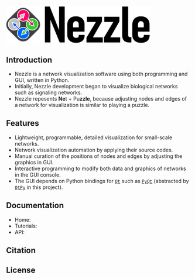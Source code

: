 <img src="nezzle/resources/logo.png" alt="Drawing" width="395px"/>

## Introduction 
- Nezzle is a network visualization software using both programming and GUI, written in Python.
- Initially, Nezzle development began to visualize biological networks such as signaling networks.
- Nezzle repesents **Ne**t + Pu**zzle**, because adjusting nodes and edges of a network for visualization is 
  similar to playing a puzzle.
  
## Features
- Lightweight, programmable, detailed visualization for small-scale networks.
- Network visualization automation by applying their source codes.
- Manual curation of the positions of nodes and edges by adjusting the graphics in GUI.
- Interactive programming to modify both data and graphics of networks in the GUI console.
- The GUI depends on Python bindings for [`Qt`](https://www.qt.io/)
  such as [`PyQt`](https://riverbankcomputing.com/software/pyqt)
  (abstracted by [`QtPy`](https://github.com/spyder-ide/qtpy) in this project).

## Documentation
- Home:
- Tutorials:
- API:

## Citation

## License
